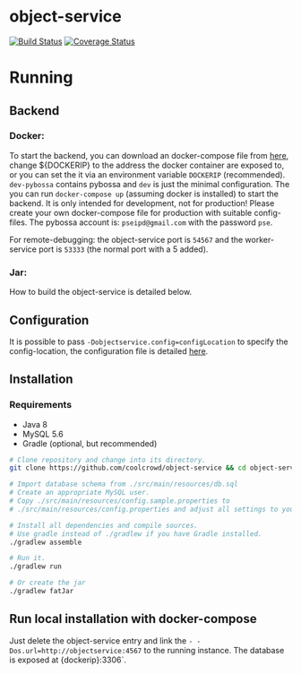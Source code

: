 # object-service

[![Build Status](https://travis-ci.org/coolcrowd/object-service.svg?branch=master)](https://travis-ci.org/coolcrowd/object-service)
[![Coverage Status](https://coveralls.io/repos/github/coolcrowd/object-service/badge.svg?branch=master)](https://coveralls.io/github/coolcrowd/object-service?branch=master)

# Running

## Backend

### Docker:

To start the backend, you can download an docker-compose file from [here](https://github.com/coolcrowd/object-service/tree/master/image/compose),
change ${DOCKERIP} to the address the docker container are exposed to, or you can set the it via an environment variable `DOCKERIP` (recommended).
`dev-pybossa` contains pybossa and `dev` is just the minimal configuration. 
The you can run `docker-compose up` (assuming docker is installed) to start the backend. It is only intended for development, not for production!
Please create your own docker-compose file for production with suitable config-files.
The pybossa account is: `pseipd@gmail.com` with the password `pse`.

For remote-debugging: the object-service port is `54567` and the worker-service port is `53333` (the normal port with a 5 added).

### Jar:

How to build the object-service is detailed below.


## Configuration

It is possible to pass `-Dobjectservice.config=configLocation` to specify the config-location, the configuration file is detailed 
[here](https://raw.githubusercontent.com/coolcrowd/object-service/master/src/main/resources/config.sample.yml).


## Installation

### Requirements

 * Java 8
 * MySQL 5.6
 * Gradle (optional, but recommended)

```bash
# Clone repository and change into its directory.
git clone https://github.com/coolcrowd/object-service && cd object-service

# Import database schema from ./src/main/resources/db.sql
# Create an appropriate MySQL user.
# Copy ./src/main/resources/config.sample.properties to
# ./src/main/resources/config.properties and adjust all settings to your needs.

# Install all dependencies and compile sources.
# Use gradle instead of ./gradlew if you have Gradle installed.
./gradlew assemble

# Run it.
./gradlew run

# Or create the jar
./gradlew fatJar
```

## Run local installation with docker-compose

Just delete the object-service entry and link the `- -Dos.url=http://objectservice:4567` to the running instance.
The database is exposed at {dockerip}:3306`.